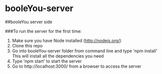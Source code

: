 # booleYou-server
##booleYou server side

###To run the server for the first time:
1. Make sure you have Node installed (http://nodejs.org/)
2. Clone this repo
3. Go into booleYou-server folder from command line and type 'npm install' This will install all the dependencies you need
4. Type 'npm start' to start the server
5. Go to http://localhost:3000/ from a browser to access the server
